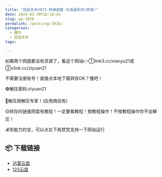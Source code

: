 ```yaml
---
title: "昆廷夫夫V072-熱辣甜蜜·北海道系列(終章)"
date: 2024-03-30T16:16:43
slug: wp-3026
permalink: /posts/wp-3026/
categories:
  - 精华
  - 昆廷夫夫
tags:

---
```


如果两个网盘都没有资源了，看这个网站👉①link3.cc/xianyu21或②vlink.cc/ziyuan21

不需要注册账号！直接点本地下载转存OK？懂吧！

🟢解压密码:ziyuan21

🔵解压用解压专家！(应用商店有)

🟡转存的链接网盘有教程！一定要看教程！按教程操作！不按教程操作你不会解压！

💰🈶能力的宝，可以点左下角赞赏支持一下网站运行

## 📦 下载链接
- [迅雷云盘](https://blziyuan21.com/pay-download/3026?key=d4f9eb6f41&down_id=0)
- [123云盘](https://blziyuan21.com/pay-download/3026?key=d4f9eb6f41&down_id=1)

